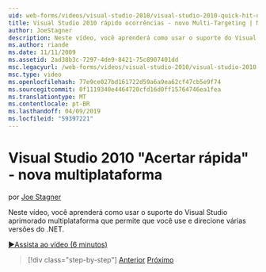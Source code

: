 ```yaml
---
uid: web-forms/videos/visual-studio-2010/visual-studio-2010-quick-hit-new-multi-targeting
title: Visual Studio 2010 rápido ocorrências - novo Multi-Targeting | Microsoft Docs
author: JoeStagner
description: Neste vídeo, você aprenderá como usar o suporte do Visual Studio aprimorado multiplataforma que permite que você use e direcione várias versões do .NET.
ms.author: riande
ms.date: 11/11/2009
ms.assetid: 2ad38b3c-7297-4de9-8421-75c8907401dd
msc.legacyurl: /web-forms/videos/visual-studio-2010/visual-studio-2010-quick-hit-new-multi-targeting
msc.type: video
ms.openlocfilehash: 77e9ce027bd161722d59a6a9ea62cf47cb5e9f74
ms.sourcegitcommit: 0f1119340e4464720cfd16d0ff15764746ea1fea
ms.translationtype: MT
ms.contentlocale: pt-BR
ms.lasthandoff: 04/09/2019
ms.locfileid: "59397221"
---
```

# <a name="visual-studio-2010-quick-hit---new-multi-targeting"></a>Visual Studio 2010 "Acertar rápida" - nova multiplataforma

por [Joe Stagner](https://github.com/JoeStagner)

Neste vídeo, você aprenderá como usar o suporte do Visual Studio aprimorado multiplataforma que permite que você use e direcione várias versões do .NET.

[&#9654;Assista ao vídeo (6 minutos)](https://channel9.msdn.com/Blogs/ASP-NET-Site-Videos/visual-studio-2010-quick-hit-new-multi-targeting)

> [!div class="step-by-step"]
> [Anterior](visual-studio-2010-quick-hit-new-web-project-template.md)
> [Próximo](visual-studio-2010-quick-hit-websites-instead-of-web-projects.md)
